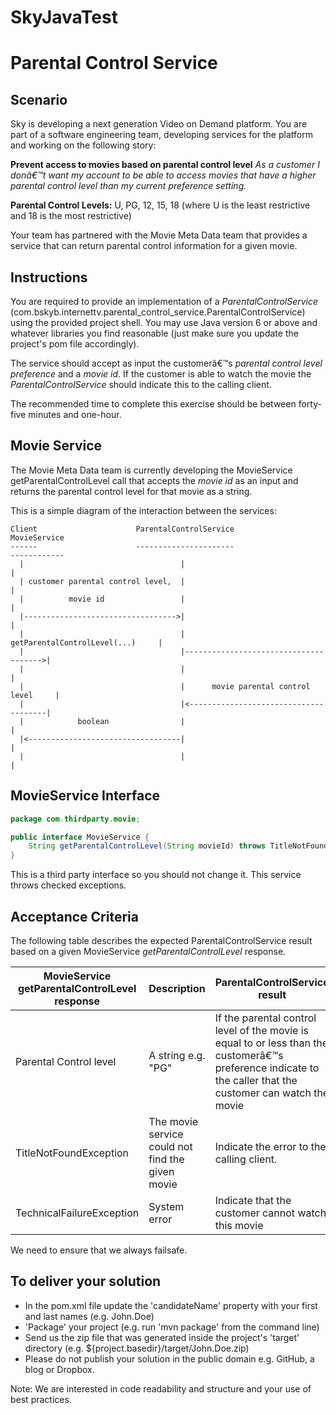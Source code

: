 # SkyJavaTest
Parental Control Service
===

Scenario
---
Sky is developing a next generation Video on Demand platform. You are part of a software engineering team, developing 
services for the platform and working on the following story:

**Prevent access to movies based on parental control level**
*As a customer I donâ€™t want my account to be able to access movies that have a higher parental control level than my 
current preference setting.*

**Parental Control Levels:**
U, PG, 12, 15, 18 (where U is the least restrictive and 18 is the most restrictive)


Your team has partnered with the Movie Meta Data team that provides a service that can return parental control 
information for a given movie.

Instructions
---
You are required to provide an implementation of a *ParentalControlService* 
(com.bskyb.internettv.parental_control_service.ParentalControlService) using the provided project shell. You may 
use Java version 6 or above and whatever libraries you find reasonable (just make sure you update the project's pom file 
accordingly). 

The service should accept as input the customerâ€™s *parental control level 
preference* and a *movie id*. If the customer is able to watch the movie the *ParentalControlService* should indicate 
this to the calling client.

The recommended time to complete this exercise should be between forty-five minutes and one-hour.


Movie Service
---
The Movie Meta Data team is currently developing the MovieService getParentalControlLevel call that accepts the *movie 
id* as an input and returns the parental control level for that movie as a string. 

This is a simple diagram of the interaction between the services:

```
Client                      ParentalControlService                      MovieService
------                      ----------------------                      ------------
  |                                   |                                       |
  | customer parental control level,  |                                       |
  |          movie id                 |                                       |
  |---------------------------------->|                                       |
  |                                   |      getParentalControlLevel(...)     |
  |                                   |-------------------------------------->|
  |                                   |                                       |
  |                                   |      movie parental control level     |
  |                                   |<--------------------------------------|
  |            boolean                |                                       |
  |<----------------------------------|                                       |
  |                                   |                                       |
```

MovieService Interface
---
```java
package com.thirdparty.movie;

public interface MovieService {
    String getParentalControlLevel(String movieId) throws TitleNotFoundException, TechnicalFailureException;
}
```

This is a third party interface so you should not change it. This service throws checked exceptions.

Acceptance Criteria
---

The following table describes the expected ParentalControlService result based on a given MovieService 
*getParentalControlLevel* response.

| MovieService getParentalControlLevel response| Description                                     | ParentalControlService result  
|----------------------------------------------|------------                                     |------------------------------
| Parental Control level                       |A string e.g. "PG"                               |If the parental control level of the movie is equal to or less than the customerâ€™s preference indicate to the caller that the customer can watch the movie
| TitleNotFoundException                       |The movie service could not find the given movie |Indicate the error to the calling client.
| TechnicalFailureException                    |System error                                     |Indicate that the customer cannot watch this movie

We need to ensure that we always failsafe.

To deliver your solution
---
* In the pom.xml file update the 'candidateName' property with your first and last names (e.g. <candidateName>John.Doe</candidateName>) 
* 'Package' your project (e.g. run 'mvn package' from the command line)
* Send us the zip file that was generated inside the project's 'target' directory (e.g. ${project.basedir}/target/John.Doe.zip) 
* Please do not publish your solution in the public domain e.g. GitHub, a blog or Dropbox.

Note: We are interested in code readability and structure and your use of best practices.
